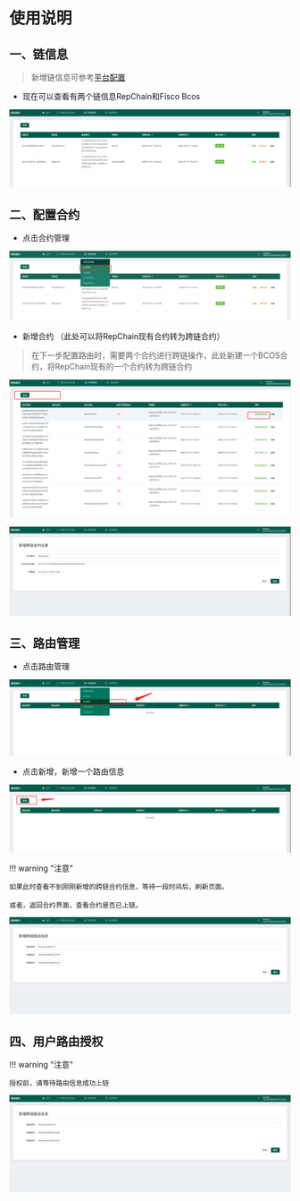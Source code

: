 # 使用说明

## 一、链信息

> 新增链信息可参考[平台配置](../02.跨链组件管理平台/02.平台配置.md)

* 现在可以查看有两个链信息RepChain和Fisco Bcos

![](../img/WX20230707-170556.png)


## 二、配置合约

* 点击合约管理

![img.png](../img/axads.png)

* 新增合约 （此处可以将RepChain现有合约转为跨链合约）

> 在下一步配置路由时，需要两个合约进行跨链操作，此处新建一个BCOS合约，将RepChain现有的一个合约转为跨链合约

![](../img/WX20230707-170909.png)

![](../img/WX20230707-171354.png)

## 三、路由管理

* 点击路由管理

![](../img/WX20230707-171559.png)

* 点击新增，新增一个路由信息

![](../img/WX20230707-171831.png)

!!! warning "注意"

    如果此时查看不到刚刚新增的跨链合约信息，等待一段时间后，刷新页面。

    或者，返回合约界面，查看合约是否已上链。

![](../img/WX20230707-171933.png)

## 四、用户路由授权

!!! warning "注意"

    授权前，请等待路由信息成功上链

![](../img/WX20230707-171933.png)

